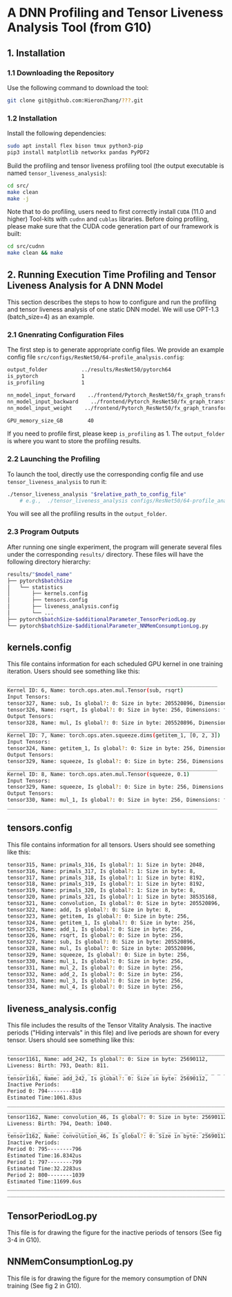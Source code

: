 # A DNN Profiling and Tensor Liveness Analysis Tool (from G10)

## 1. Installation

### 1.1 Downloading the Repository
Use the following command to download the tool:

```bash
git clone git@github.com:HieronZhang/???.git
```

### 1.2 Installation

Install the following dependencies:
```bash
sudo apt install flex bison tmux python3-pip
pip3 install matplotlib networkx pandas PyPDF2
```

Build the profiling and tensor liveness profiling tool (the output executable is named `tensor_liveness_analysis`):
```bash
cd src/
make clean
make -j
```

Note that to do profiling, users need to first correctly install `CUDA` (11.0 and higher) Tool-kits with `cudnn` and `cublas` libraries. Before doing profiling, please make sure that the CUDA code generation part of our framework is built:
```bash
cd src/cudnn
make clean && make
```


## 2. Running Execution Time Profiling and Tensor Liveness Analysis for A DNN Model
This section describes the steps to how to configure and run the profiling and tensor liveness analysis of one static DNN model. We will use OPT-1.3 (batch_size=4) as an example.

### 2.1 Gnenrating Configuration Files
The first step is to generate appropriate config files. We provide an example config file `src/configs/ResNet50/64-profile_analysis.config`:

```bash
output_folder           ../results/ResNet50/pytorch64
is_pytorch              1
is_profiling            1    

nn_model_input_forward    ../frontend/Pytorch_ResNet50/fx_graph_transformed_forward.py
nn_model_input_backward    ../frontend/Pytorch_ResNet50/fx_graph_transformed_backward.py
nn_model_input_weight    ../frontend/Pytorch_ResNet50/fx_graph_transformed_weight.py

GPU_memory_size_GB        40
```

If you need to profile first, please keep `is_profiling` as 1. The `output_folder` is where you want to store the profiling results.


### 2.2 Launching the Profiling

To launch the tool, directly use the corresponding config file and use `tensor_liveness_analysis` to run it:
```bash
./tensor_liveness_analysis "$relative_path_to_config_file"
    # e.g.,  ./tensor_liveness_analysis configs/ResNet50/64-profile_analysis.config
```

You will see all the profiling results in the `output_folder`.


### 2.3 Program Outputs

After running one single experiment, the program will generate several files under the corresponding `results/` directory. These files will have the following directory hierarchy:
```bash
results/"$model_name"
├── pytorch$batchSize
│   └── statistics
│       ├── kernels.config
│       ├── tensors.config
│       ├── liveness_analysis.config
│       └── ...
├── pytorch$batchSize-$additionalParameter_TensorPeriodLog.py
└── pytorch$batchSize-$additionalParameter_NNMemConsumptionLog.py
```

## kernels.config
This file contains information for each scheduled GPU kernel in one training iteration. Users should see something like this:
```bash
____________________________________________________________________
Kernel ID: 6, Name: torch.ops.aten.mul.Tensor(sub, rsqrt)
Input Tensors:
tensor327, Name: sub, Is global?: 0: Size in byte: 205520896, Dimensions: f32[64, 64, 112, 112]
tensor326, Name: rsqrt, Is global?: 0: Size in byte: 256, Dimensions: f32[1, 64, 1, 1]
Output Tensors:
tensor328, Name: mul, Is global?: 0: Size in byte: 205520896, Dimensions: f32[64, 64, 112, 112]
____________________________________________________________________
Kernel ID: 7, Name: torch.ops.aten.squeeze.dims(getitem_1, [0, 2, 3])
Input Tensors:
tensor324, Name: getitem_1, Is global?: 0: Size in byte: 256, Dimensions: f32[1, 64, 1, 1]
Output Tensors:
tensor329, Name: squeeze, Is global?: 0: Size in byte: 256, Dimensions: f32[64]
____________________________________________________________________
Kernel ID: 8, Name: torch.ops.aten.mul.Tensor(squeeze, 0.1)
Input Tensors:
tensor329, Name: squeeze, Is global?: 0: Size in byte: 256, Dimensions: f32[64]
Output Tensors:
tensor330, Name: mul_1, Is global?: 0: Size in byte: 256, Dimensions: f32[64]
____________________________________________________________________
```

## tensors.config
This file contains information for all tensors. Users should see something like this:
```bash
tensor315, Name: primals_316, Is global?: 1: Size in byte: 2048, 
tensor316, Name: primals_317, Is global?: 1: Size in byte: 8, 
tensor317, Name: primals_318, Is global?: 1: Size in byte: 8192, 
tensor318, Name: primals_319, Is global?: 1: Size in byte: 8192, 
tensor319, Name: primals_320, Is global?: 1: Size in byte: 8, 
tensor320, Name: primals_321, Is global?: 1: Size in byte: 38535168, 
tensor321, Name: convolution, Is global?: 0: Size in byte: 205520896, 
tensor322, Name: add, Is global?: 0: Size in byte: 8, 
tensor323, Name: getitem, Is global?: 0: Size in byte: 256, 
tensor324, Name: getitem_1, Is global?: 0: Size in byte: 256, 
tensor325, Name: add_1, Is global?: 0: Size in byte: 256, 
tensor326, Name: rsqrt, Is global?: 0: Size in byte: 256, 
tensor327, Name: sub, Is global?: 0: Size in byte: 205520896, 
tensor328, Name: mul, Is global?: 0: Size in byte: 205520896, 
tensor329, Name: squeeze, Is global?: 0: Size in byte: 256, 
tensor330, Name: mul_1, Is global?: 0: Size in byte: 256, 
tensor331, Name: mul_2, Is global?: 0: Size in byte: 256, 
tensor332, Name: add_2, Is global?: 0: Size in byte: 256, 
tensor333, Name: mul_3, Is global?: 0: Size in byte: 256, 
tensor334, Name: mul_4, Is global?: 0: Size in byte: 256, 
```

## liveness_analysis.config 
This file includes the results of the Tensor Vitality Analysis. The inactive periods ("Hiding intervals" in this file) and live periods are shown for every tensor. Users should see something like this:
```bash
_____________________________________________________________________________
tensor1161, Name: add_242, Is global?: 0: Size in byte: 25690112, 
Liveness: Birth: 793, Death: 811.
_ _ _ _ _ _ _ _ _ _ _ _ _ _ _ _ _ _ _ _ _ _ _ _ _ _ _ _ _ _ _ _ _ _ _ _ 
tensor1161, Name: add_242, Is global?: 0: Size in byte: 25690112, 
Inactive Periods:
Period 0: 794--------810
Estimated Time:1061.83us
_____________________________________________________________________________
_____________________________________________________________________________
tensor1162, Name: convolution_46, Is global?: 0: Size in byte: 25690112, 
Liveness: Birth: 794, Death: 1040.
_ _ _ _ _ _ _ _ _ _ _ _ _ _ _ _ _ _ _ _ _ _ _ _ _ _ _ _ _ _ _ _ _ _ _ _ 
tensor1162, Name: convolution_46, Is global?: 0: Size in byte: 25690112, 
Inactive Periods:
Period 0: 795--------796
Estimated Time:16.8342us
Period 1: 797--------799
Estimated Time:32.2283us
Period 2: 800--------1039
Estimated Time:11699.6us
_____________________________________________________________________________
_____________________________________________________________________________
```

## TensorPeriodLog.py
This file is for drawing the figure for the inactive periods of tensors (See fig 3-4 in G10).

## NNMemConsumptionLog.py
This file is for drawing the figure for the memory consumption of DNN training (See fig 2 in G10).



